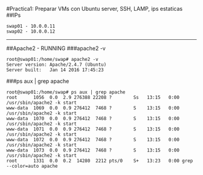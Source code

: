 #Practica1: Preparar VMs con Ubuntu server, SSH, LAMP, ips estaticas
##IPs
~~~
swap01 - 10.0.0.11
swap02 - 10.0.0.12
~~~
---
##Apache2 - RUNNING
###apache2 -v
~~~
root@swap01:/home/swap# apache2 -v
Server version: Apache/2.4.7 (Ubuntu)
Server built:   Jan 14 2016 17:45:23
~~~

###ps aux | grep apache
~~~
root@swap01:/home/swap# ps aux | grep apache
root      1056  0.0  2.9 276388 22208 ?        Ss   13:15   0:00 /usr/sbin/apache2 -k start
www-data  1069  0.0  0.9 276412  7468 ?        S    13:15   0:00 /usr/sbin/apache2 -k start
www-data  1070  0.0  0.9 276412  7468 ?        S    13:15   0:00 /usr/sbin/apache2 -k start
www-data  1071  0.0  0.9 276412  7468 ?        S    13:15   0:00 /usr/sbin/apache2 -k start
www-data  1072  0.0  0.9 276412  7468 ?        S    13:15   0:00 /usr/sbin/apache2 -k start
www-data  1073  0.0  0.9 276412  7468 ?        S    13:15   0:00 /usr/sbin/apache2 -k start
root      1331  0.0  0.2  14280  2212 pts/0    S+   13:23   0:00 grep --color=auto apache
~~~
